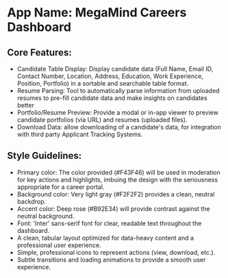 # **App Name**: MegaMind Careers Dashboard

## Core Features:

- Candidate Table Display: Display candidate data (Full Name, Email ID, Contact Number, Location, Address, Education, Work Experience, Position, Portfolio) in a sortable and searchable table format.
- Resume Parsing: Tool to automatically parse information from uploaded resumes to pre-fill candidate data and make insights on candidates better
- Portfolio/Resume Preview: Provide a modal or in-app viewer to preview candidate portfolios (via URL) and resumes (uploaded files).
- Download Data: allow downloading of a candidate's data, for integration with third party Applicant Tracking Systems.

## Style Guidelines:

- Primary color: The color provided (#F43F46) will be used in moderation for key actions and highlights, imbuing the design with the seriousness appropriate for a career portal.
- Background color: Very light gray (#F2F2F2) provides a clean, neutral backdrop.
- Accent color: Deep rose (#B92E34) will provide contrast against the neutral background.
- Font: 'Inter' sans-serif font for clear, readable text throughout the dashboard.
- A clean, tabular layout optimized for data-heavy content and a professional user experience.
- Simple, professional icons to represent actions (view, download, etc.).
- Subtle transitions and loading animations to provide a smooth user experience.